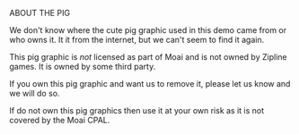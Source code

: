 ABOUT THE PIG

We don't know where the cute pig graphic used in this demo came from or who owns it. It it from the internet, but we can't seem to find it again.

This pig graphic is *not* licensed as part of Moai and is not owned by Zipline games. It is owned by some third party.

If you own this pig graphic and want us to remove it, please let us know and we will do so.

If do not own this pig graphics then use it at your own risk as it is not covered by the Moai CPAL.
